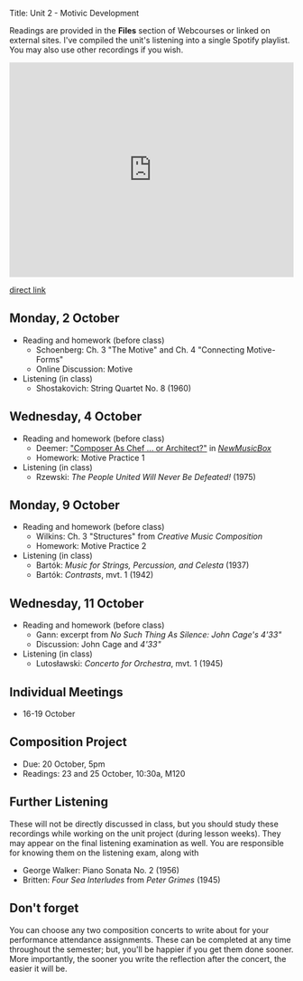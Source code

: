 Title: Unit 2 - Motivic Development

Readings are provided in the **Files** section of Webcourses or linked on external sites. I've compiled the unit's listening into a single Spotify playlist. You may also use other recordings if you wish.

<iframe src="https://embed.spotify.com/?uri=spotify%3Auser%3Adavemacdo%3Aplaylist%3A2WpM0oSSfnxwxBAsR3a0Jv" width="100%" height="380" frameborder="0" allowtransparency="true"></iframe>

[direct link][1]

## Monday, 2 October

- Reading and homework (before class)
	- Schoenberg: Ch. 3 "The Motive" and Ch. 4 "Connecting Motive-Forms"
	- Online Discussion: Motive
- Listening (in class)
	- Shostakovich: String Quartet No. 8 (1960)

## Wednesday, 4 October

- Reading and homework (before class)
	- Deemer: ["Composer As Chef ... or Architect?"][2] in [_NewMusicBox_][3]
	- Homework: Motive Practice 1
- Listening (in class)
	- Rzewski: _The People United Will Never Be Defeated!_ (1975)

## Monday, 9 October

- Reading and homework (before class)
	- Wilkins: Ch. 3 "Structures" from _Creative Music Composition_
	- Homework: Motive Practice 2
- Listening (in class)
	- Bartók: _Music for Strings, Percussion, and Celesta_ (1937)
	- Bartók: _Contrasts_, mvt. 1 (1942)

## Wednesday, 11 October

- Reading and homework (before class)
	- Gann: excerpt from _No Such Thing As Silence: John Cage's 4\'33\"_
	- Discussion: John Cage and _4\'33\"_
- Listening (in class)
	- Lutosławski: _Concerto for Orchestra_, mvt. 1 (1945)

## Individual Meetings

- 16-19 October

## Composition Project

- Due: 20 October, 5pm
- Readings: 23 and 25 October, 10:30a, M120

## Further Listening

These will not be directly discussed in class, but you should study these recordings while working on the unit project (during lesson weeks). They may appear on the final listening examination as well. You are responsible for knowing them on the listening exam, along with

- George Walker: Piano Sonata No. 2 (1956)
- Britten: _Four Sea Interludes_ from _Peter Grimes_ (1945)

## Don't forget

You can choose any two composition concerts to write about for your performance attendance assignments. These can be completed at any time throughout the semester; but, you'll be happier if you get them done sooner. More importantly, the sooner you write the reflection after the concert, the easier it will be.

[1]:	https://open.spotify.com/user/davemacdo/playlist/2WpM0oSSfnxwxBAsR3a0Jv
[2]:	http://www.newmusicbox.org/articles/Composer-as-Chefor-Architect/
[3]:	http://www.newmusicbox.org